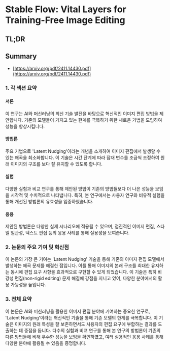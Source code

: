 # Stable Flow: Vital Layers for Training-Free Image Editing
## TL;DR
## Summary
- [https://arxiv.org/pdf/2411.14430.pdf](https://arxiv.org/pdf/2411.14430.pdf)

### 1. 각 섹션 요약
#### 서론
이 연구는 AI와 머신러닝의 최신 기술 발전을 바탕으로 혁신적인 이미지 편집 방법을 제안합니다. 기존의 모델들이 가지고 있는 한계를 극복하기 위한 새로운 기법을 도입하여 성능을 향상시킵니다.

#### 방법론
주요 기법으로 'Latent Nudging'이라는 개념을 소개하여 이미지 편집에서 발생할 수 있는 왜곡을 최소화합니다. 이 기술은 시간 단계에 따라 잠재 변수를 조금씩 조정하여 원래 이미지의 구조를 보다 잘 유지할 수 있도록 합니다.

#### 실험
다양한 실험과 비교 연구를 통해 제안된 방법이 기존의 방법들보다 더 나은 성능을 보임을 시각적 및 수치적으로 나타냅니다. 특히, 본 연구에서는 사용자 연구와 비유적 실험을 통해 개선된 방법론의 유효성을 입증하였습니다.

#### 응용
제안된 방법론은 다양한 실제 시나리오에 적용될 수 있으며, 점진적인 이미지 편집, 스타일 일관성, 텍스트 편집 등의 응용 사례를 통해 실용성을 보여줍니다.

### 2. 논문의 주요 기여 및 혁신점
이 논문의 가장 큰 기여는 'Latent Nudging' 기술을 통해 기존의 이미지 편집 모델에서 발생하는 왜곡 문제를 해결한 점입니다. 이를 통해 이미지의 본래 구조를 최대한 유지하는 동시에 편집 요구 사항을 효과적으로 구현할 수 있게 되었습니다. 이 기술은 특히 비강성 편집(non-rigid editing) 문제 해결에 강점을 지니고 있어, 다양한 분야에서의 활용 가능성을 높입니다.

### 3. 전체 요약
이 논문은 AI와 머신러닝을 활용한 이미지 편집 분야에 기여하는 중요한 연구로, 'Latent Nudging'이라는 혁신적인 기술을 통해 기존 모델의 한계를 극복합니다. 이 기술은 이미지의 원래 특성을 잘 보존하면서도 사용자의 편집 요구에 부합하는 결과를 도출하는 데 중점을 둡니다. 다수의 실험과 비교 연구를 통해 본 연구의 방법론이 기존의 다른 방법들에 비해 우수한 성능을 보임을 확인하였고, 여러 실용적인 응용 사례를 통해 다양한 분야에 활용될 수 있음을 증명합니다. 
